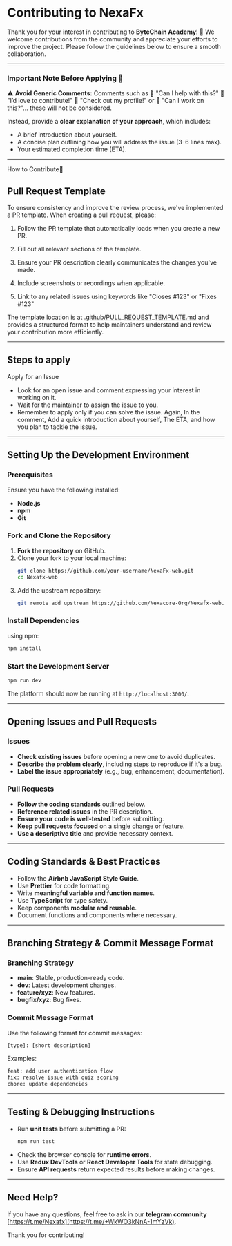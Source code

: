# Contributing to NexaFx

Thank you for your interest in contributing to **ByteChain Academy**! 🚀 We welcome contributions from the community and appreciate your efforts to improve the project. Please follow the guidelines below to ensure a smooth collaboration.

---
### Important Note Before Applying 📝

⚠️ **Avoid Generic Comments:** Comments such as 🚫
"Can I help with this?" 🚫
"I’d love to contribute!" 🚫
"Check out my profile!" or 🚫
"Can I work on this?"... these will not be considered.

Instead, provide a **clear explanation of your approach**, which includes:

- A brief introduction about yourself.
- A concise plan outlining how you will address the issue (3–6 lines max).
- Your estimated completion time (ETA).

---

How to Contribute🤝

## Pull Request Template

To ensure consistency and improve the review process, we've implemented a PR template. When creating a pull request, please:

1. Follow the PR template that automatically loads when you create a new PR.

2. Fill out all relevant sections of the template.

3. Ensure your PR description clearly communicates the changes you've made.

4. Include screenshots or recordings when applicable.

5. Link to any related issues using keywords like "Closes #123" or "Fixes #123"

The template location is at [.github/PULL_REQUEST_TEMPLATE.md](.github/PULL_REQUEST_TEMPLATE.md) and provides a structured format to help maintainers understand and review your contribution more efficiently.

---

## Steps to apply

Apply for an Issue
   - Look for an open issue and comment expressing your interest in working on it.
   - Wait for the maintainer to assign the issue to you.
   - Remember to apply only if you can solve the issue.
   Again, In the comment, Add a quick introduction about yourself, The ETA, and how you plan to tackle the issue.




---

## Setting Up the Development Environment
### Prerequisites
Ensure you have the following installed:
- **Node.js** 
-  **npm**
- **Git**

### Fork and Clone the Repository
1. **Fork the repository** on GitHub.
2. Clone your fork to your local machine:
   ```sh
   git clone https://github.com/your-username/NexaFx-web.git
   cd Nexafx-web
   ```
3. Add the upstream repository:
   ```sh
   git remote add upstream https://github.com/Nexacore-Org/Nexafx-web.git
   ```

### Install Dependencies
 using npm:
```sh
npm install
```

### Start the Development Server
```sh
npm run dev
```
The platform should now be running at `http://localhost:3000/`.

---

## Opening Issues and Pull Requests
### Issues
- **Check existing issues** before opening a new one to avoid duplicates.
- **Describe the problem clearly**, including steps to reproduce if it's a bug.
- **Label the issue appropriately** (e.g., bug, enhancement, documentation).

### Pull Requests
- **Follow the coding standards** outlined below.
- **Reference related issues** in the PR description.
- **Ensure your code is well-tested** before submitting.
- **Keep pull requests focused** on a single change or feature.
- **Use a descriptive title** and provide necessary context.

---

## Coding Standards & Best Practices
- Follow the **Airbnb JavaScript Style Guide**.
- Use **Prettier** for code formatting.
- Write **meaningful variable and function names**.
- Use **TypeScript** for type safety.
- Keep components **modular and reusable**.
- Document functions and components where necessary.

---

## Branching Strategy & Commit Message Format
### Branching Strategy
- **main**: Stable, production-ready code.
- **dev**: Latest development changes.
- **feature/xyz**: New features.
- **bugfix/xyz**: Bug fixes.

### Commit Message Format
Use the following format for commit messages:
```sh
[type]: [short description]
```
Examples:
```sh
feat: add user authentication flow
fix: resolve issue with quiz scoring
chore: update dependencies
```

---

## Testing & Debugging Instructions
- Run **unit tests** before submitting a PR:
  ```sh
  npm run test
  ```
- Check the browser console for **runtime errors**.
- Use **Redux DevTools** or **React Developer Tools** for state debugging.
- Ensure **API requests** return expected results before making changes.

---

## Need Help?
If you have any questions, feel free to ask in our **telegram community** [https://t.me/Nexafx](https://t.me/+WkWO3kNnA-1mYzVk).

Thank you for contributing! 
